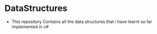 # DataStructures
- This repository Contains all the data structures that i have learnt so far implemented in c#
